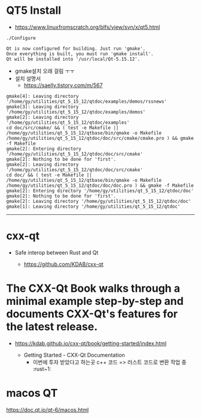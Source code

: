 # QT5 Install

- https://www.linuxfromscratch.org/blfs/view/svn/x/qt5.html


```
./Configure

Qt is now configured for building. Just run 'gmake'.
Once everything is built, you must run 'gmake install'.
Qt will be installed into '/usr/local/Qt-5.15.12'.

```

- gmake설치 오래 걸림 ㅜㅜ
- 설치 설명서
  - https://saelly.tistory.com/m/567

```
gmake[4]: Leaving directory '/home/gy/utilities/qt_5_15_12/qtdoc/examples/demos/rssnews'
gmake[3]: Leaving directory '/home/gy/utilities/qt_5_15_12/qtdoc/examples/demos'
gmake[2]: Leaving directory '/home/gy/utilities/qt_5_15_12/qtdoc/examples'
cd doc/src/cmake/ && ( test -e Makefile || /home/gy/utilities/qt_5_15_12/qtbase/bin/qmake -o Makefile /home/gy/utilities/qt_5_15_12/qtdoc/doc/src/cmake/cmake.pro ) && gmake -f Makefile 
gmake[2]: Entering directory '/home/gy/utilities/qt_5_15_12/qtdoc/doc/src/cmake'
gmake[2]: Nothing to be done for 'first'.
gmake[2]: Leaving directory '/home/gy/utilities/qt_5_15_12/qtdoc/doc/src/cmake'
cd doc/ && ( test -e Makefile || /home/gy/utilities/qt_5_15_12/qtbase/bin/qmake -o Makefile /home/gy/utilities/qt_5_15_12/qtdoc/doc/doc.pro ) && gmake -f Makefile 
gmake[2]: Entering directory '/home/gy/utilities/qt_5_15_12/qtdoc/doc'
gmake[2]: Nothing to be done for 'first'.
gmake[2]: Leaving directory '/home/gy/utilities/qt_5_15_12/qtdoc/doc'
gmake[1]: Leaving directory '/home/gy/utilities/qt_5_15_12/qtdoc'
```

<hr>

# cxx-qt
- Safe interop between Rust and Qt

  - https://github.com/KDAB/cxx-qt

# The CXX-Qt Book walks through a minimal example step-by-step and documents CXX-Qt's features for the latest release.

- https://kdab.github.io/cxx-qt/book/getting-started/index.html

  - Getting Started - CXX-Qt Documentation
    - 이번에 투자 받았다고 하는곳 c++ 코드 => 러스트 코드로 변환 작업 중 :rust~1:

# macos QT

https://doc.qt.io/qt-6/macos.html
